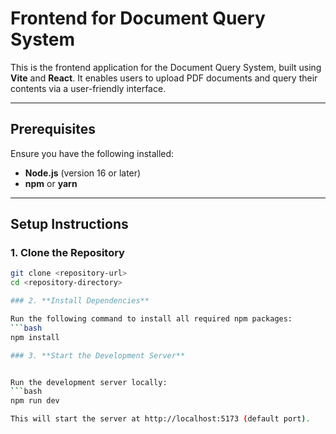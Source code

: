 # Frontend for Document Query System

This is the frontend application for the Document Query System, built using **Vite** and **React**. It enables users to upload PDF documents and query their contents via a user-friendly interface.

---

## **Prerequisites**
Ensure you have the following installed:
- **Node.js** (version 16 or later)
- **npm** or **yarn**

---

## **Setup Instructions**

### 1. **Clone the Repository**
```bash
git clone <repository-url>
cd <repository-directory>

### 2. **Install Dependencies**

Run the following command to install all required npm packages:
```bash
npm install

### 3. **Start the Development Server**


Run the development server locally:
```bash
npm run dev

This will start the server at http://localhost:5173 (default port).